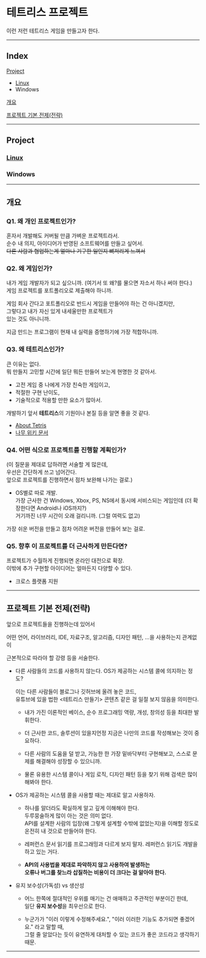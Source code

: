 # 테트리스 프로젝트

이런 저런 테트리스 게임을 만들고자 한다.  

---

## Index

[Project](#project)

- [Linux](./Linux/)
- Windows

[개요](#개요)

[프로젝트 기본 전제(전략)](#프로젝트-기본-전제전략)  

---

## Project

### [Linux](./Linux/)

### Windows

---

## 개요

### Q1. 왜 개인 프로젝트인가?

혼자서 개발해도 커버될 만큼 가벼운 프로젝트라서.  
순수 내 의지, 아이디어가 반영된 소프트웨어를 만들고 싶어서.  
~~다른 사람과 협업하는게 얼마나 기구한 일인지 뼈저리게 느껴서~~


### Q2. 왜 게임인가?
내가 게임 개발자가 되고 싶으니까. (여기서 또 왜?를 물으면 자소서 하나 써야 한다.)  
게임 프로젝트를 포트폴리오로 제출해야 하니까.

게임 회사 간다고 포트폴리오로
반드시 게임을 만들어야 하는 건 아니겠지만,  
그렇다고 내가 자신 있게 내세울만한 프로젝트가  
있는 것도 아니니까.

지금 만드는 프로그램이 현재 내 실력을 증명하기에 가장 적합하니까.

### Q3. 왜 테트리스인가?

큰 이유는 없다.  
뭐 만들지 고민할 시간에 일단 뭐든 만들어 보는게 현명한 것 같아서.  

- 고전 게임 중 나에게 가장 친숙한 게임이고,  
- 적절한 구현 난이도,  
- 기술적으로 적용할 만한 요소가 많아서.  

개발하기 앞서 **테트리스**의 기원이나 본질 등을 알면 좋을 것 같다.  
- [About Tetris](https://tetris.com/about-us)
- [나무 위키 문서](https://namu.wiki/w/%ED%85%8C%ED%8A%B8%EB%A6%AC%EC%8A%A4)

### Q4. 어떤 식으로 프로젝트를 진행할 계획인가?

(이 질문을 제대로 답하려면 서술할 게 많은데,  
우선은 간단하게 쓰고 넘어간다.  
앞으로 프로젝트를 진행하면서 점차 보완해 나가는 걸로.)

- OS별로 따로 개발.  
    가장 근사한 건 Windows, Xbox, PS, NS에서 동시에 서비스되는 게임인데 (더 확장한다면 Android나 iOS까지?)  
    거기까진 너무 시간이 오래 걸리니까. (그럴 여력도 없고)

가장 쉬운 버전을 만들고 점차 어려운 버전을 만들어 보는 걸로.

### Q5. 향후 이 프로젝트를 더 근사하게 만든다면?

프로젝트가 수월하게 진행되면 온라인 대전으로 확장.  
이밖에 추가 구현할 아이디어는 얼마든지 다양할 수 있다.  

* 크로스 플랫폼 지원  

---

## 프로젝트 기본 전제(전략)

앞으로 프로젝트들을 진행하는데 있어서  

어떤 언어, 라이브러리, IDE, 자료구조, 알고리즘, 디자인 패턴, ...을 사용하는지 관계없이  

근본적으로 따라야 할 강령 등을 서술한다.



- 다른 사람들의 코드를 사용하지 않는다. OS가 제공하는 시스템 콜에 의지하는 정도?
  
  이는 다른 사람들이 블로그나 깃허브에 올려 놓은 코드,  
  유튜브에 있을 법한 <테트리스 만들기> 콘텐츠 같은 걸 일절 보지 않음을 의미한다.  

  - 내가 가진 이론적인 베이스, 순수 프로그래밍 역량, 개성, 창의성 등을 최대한 발휘한다.  

  - 더 근사한 코드, 솔루션이 있을지언정 지금은 나만의 코드를 작성해보는 것이 중요하다.  

  - 다른 사람의 도움을 덜 받고, 가능한 한 가장 밑바닥부터 구현해보고, 스스로 문제를 해결해야 성장할 수 있으니까.  

  - 물론 유용한 시스템 콜이나 게임 로직, 디자인 패턴 등을 찾기 위해 검색은 많이 해봐야 한다.  



- OS가 제공하는 시스템 콜을 사용할 때는 제대로 알고 사용하자.  

  - 하나를 알더라도 확실하게 알고 깊게 이해해야 한다.  
    두루뭉술하게 많이 아는 것은 의미 없다.  
    API를 설계한 사람의 입장(왜 그렇게 설계할 수밖에 없었는지)을 이해할 정도로 온전히 내 것으로 만들어야 한다.

  - 레퍼런스 문서 읽기를 프로그래밍과 다르게 보지 말자. 레퍼런스 읽기도 개발을 하고 있는 거다.
    
  - **API의 사용법을 제대로 파악하지 않고 사용하여 발생하는  
    오류나 버그를 찾느라 삽질하는 비용이 더 크다는 걸 알아야 한다.**
  
    

- 유지 보수성(가독성) vs 생산성
  - 어느 한쪽에 절대적인 우위를 매기는 건 애매하고 주관적인 부분이긴 한데,  
  일단 **유지 보수성**을 최우선으로 한다.  

  - 누군가가 "이러 이렇게 수정해주세요.", "이러 이러한 기능도 추가되면 좋겠어요." 라고 말할 때,  
  그럴 줄 알았다는 듯이 유연하게 대처할 수 있는 코드가 좋은 코드라고 생각하기 때문.


---
